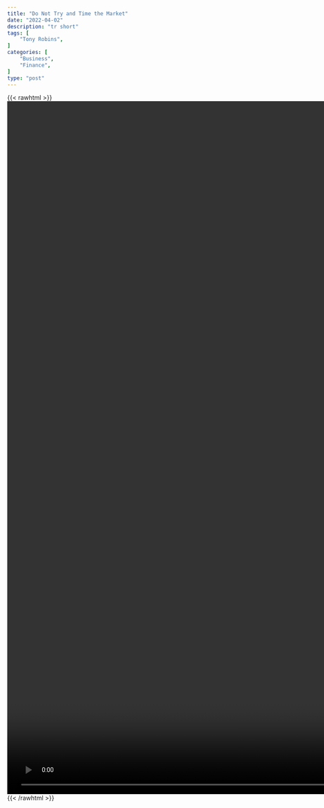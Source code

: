 ```yaml
---
title: "Do Not Try and Time the Market"
date: "2022-04-02"
description: "tr short"
tags: [
    "Tony Robins",
]
categories: [
    "Business",
    "Finance",
]
type: "post"
---
```

{{< rawhtml >}}
    <video style="height:40vh;width:auto" overflow="hidden" controls>
        <source src="https://clips.dev00ps.com/Tony_Robins/TONY_ROBBINS_Market_Breaks_a_Record_Once_a_Month.mp4" type="video/mp4"> 
    </video>
{{< /rawhtml >}}